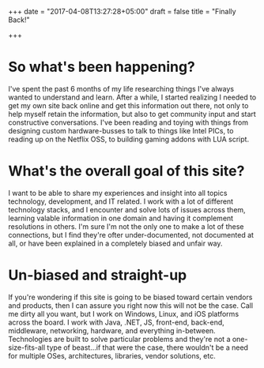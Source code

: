 +++
date = "2017-04-08T13:27:28+05:00"
draft = false
title = "Finally Back!"

+++

# So what's been happening?

I've spent the past 6 months of my life researching things I've always wanted to understand and learn. After a while, I started realizing I needed to get my own site back online and get this information out there, not only to help myself retain the information, but also to get community input and start constructive conversations. I've been reading and toying with things from designing custom hardware-busses to talk to things like Intel PICs, to reading up on the Netflix OSS, to building gaming addons with LUA script.

# What's the overall goal of this site?

I want to be able to share my experiences and insight into all topics technology, development, and IT related. I work with a lot of different technology stacks, and I encounter and solve lots of issues across them, learning valable information in one domain and having it complement resolutions in others. I'm sure I'm not the only one to make a lot of these connections, but I find they're ofter under-documented, not documented at all, or have been explained in a completely biased and unfair way.

# Un-biased and straight-up

If you're wondering if this site is going to be biased toward certain vendors and products, then I can assure you right now this will not be the case. Call me dirty all you want, but I work on Windows, Linux, and iOS platforms across the board. I work with Java, .NET, JS, front-end, back-end, middleware, networking, hardware, and everything in-between. Technologies are built to solve particular problems and they're not a one-size-fits-all type of beast...if that were the case, there wouldn't be a need for multiple OSes, architectures, libraries, vendor solutions, etc.

